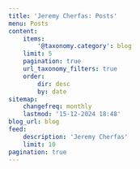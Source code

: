 ```yaml
---
title: 'Jeremy Cherfas: Posts'
menu: Posts
content:
    items:
        '@taxonomy.category': blog
    limit: 5
    pagination: true
    url_taxonomy_filters: true
    order:
        dir: desc
        by: date
sitemap:
    changefreq: monthly
    lastmod: '15-12-2024 18:48'
blog_url: blog
feed:
    description: 'Jeremy Cherfas'
    limit: 10
pagination: true
---
```


